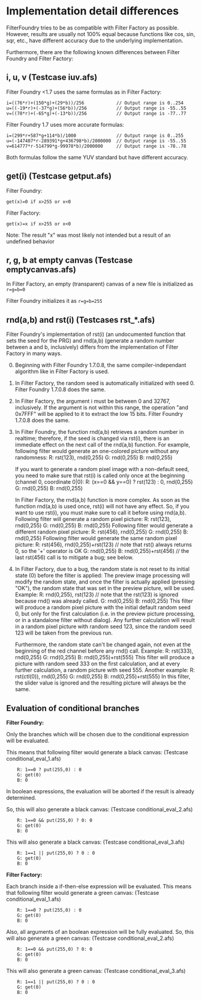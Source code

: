 
Implementation detail differences
=================================

FilterFoundry tries to be as compatible with Filter Factory as possible.
However, results are usually not 100% equal because functions like
cos, sin, sqr, etc., have different accuracy due to the underlying
implementation.

Furthermore, there are the following known differences between
Filter Foundry and Filter Factory:

i, u, v (Testcase iuv.afs)
-------

Filter Foundry <1.7 uses the same formulas as in Filter Factory:

    i=((76*r)+(150*g)+(29*b))/256            // Output range is 0..254
    u=((-19*r)+(-37*g)+(56*b))/256           // Output range is -55..55
    v=((78*r)+(-65*g)+(-13*b))/256           // Output range is -77..77

Filter Foundry 1.7 uses more accurate formulas:

    i=(299*r+587*g+114*b)/1000               // Output range is 0..255
    u=(-147407*r-289391*g+436798*b)/2000000  // Output range is -55..55
    v=614777*r-514799*g-99978*b)/2000000     // Output range is -78..78

Both formulas follow the same YUV standard but have different accuracy.


get(i) (Testcase getput.afs)
------

Filter Foundry:

    get(x)=0 if x>255 or x<0

Filter Factory:

    get(x)=x if x>255 or x<0

Note: The result "x" was most likely not intended but a result of an undefined behavior


r, g, b at empty canvas (Testcase emptycanvas.afs)
-----------------------

In Filter Factory, an empty (transparent) canvas of a new file is initialized as `r=g=b=0`

Filter Foundry initializes it as `r=g=b=255`


rnd(a,b) and rst(i) (Testcases rst_*.afs)
-------------------

Filter Foundry's implementation of rst(i) (an undocumented function that sets the seed for the PRG)
and rnd(a,b) (generate a random number between a and b, inclusively)
differs from the implementation of Filter Factory in many ways.

0. Beginning with Filter Foundry 1.7.0.8, the same compiler-independant algorithm like
   in Filter Factory is used.

1. In Filter Factory, the random seed is automatically initialized with seed 0.   
   Filter Foundry 1.7.0.8 does the same.

2. In Filter Factory, the argument i must be between 0 and 32767, inclusively.
   If the argument is not within this range, the operation "and 0x7FFF" will be applied to it
   to extract the low 15 bits.
   Filter Foundry 1.7.0.8 does the same.

3. In Filter Foundry, the function rnd(a,b) retrieves a random number in realtime; therefore, if the
   seed is changed via rst(i), there is an immediate effect on the next call of the rnd(a,b) function.
   For example, following filter would generate an one-colored picture without any randomness:
        R: rst(123), rnd(0,255)
        G: rnd(0,255)
        B: rnd(0,255)

   If you want to generate a random pixel image with a non-default seed, you need to make sure
   that rst(i) is called only once at the beginning (channel 0, coordinate 0|0):
        R: (x==0 && y==0) ? rst(123) : 0, rnd(0,255)
        G: rnd(0,255)
        B: rnd(0,255)

   In Filter Factory, the rnd(a,b) function is more complex.
   As soon as the function rnd(a,b) is used once, rst(i) will not have any effect.
   So, if you want to use rst(i), you must make sure to call it before using rnd(a,b).
   Following filter will generate a random pixel picture:
        R: rst(123), rnd(0,255)
        G: rnd(0,255)
        B: rnd(0,255)
   Following filter would generate a different random pixel picture:
        R: rst(456), rnd(0,255)
        G: rnd(0,255)
        B: rnd(0,255)
   Following filter would generate the same random pixel picture:
        R: rst(456), rnd(0,255)+rst(123)  // note that rst() always returns 0, so the '+' operator is OK
        G: rnd(0,255)
        B: rnd(0,255)+rst(456)  // the last rst(456) call is to mitigate a bug; see below.

4. In Filter Factory, due to a bug, the random state is not reset to its initial state (0) before the filter is applied:
   The preview image processing will modify the random state, and once the filter is actually applied (pressing "OK"),
   the random state that was set in the preview picture, will be used.
   Example:
        R: rnd(0,255), rst(123)   // note that the rst(123) is ignored because rnd() was already called.
        G: rnd(0,255)
        B: rnd(0,255)
   This filter will produce a random pixel picture with the initial default random seed 0,
   but only for the first calculation (i.e. in the preview picture processing, or in a standalone filter without dialog).
   Any further calculation will result in a random pixel picture with random seed 123,
   since the random seed 123 will be taken from the previous run.

   Furthermore, the random state can't be changed again, not even at the beginning of the red channel before any rnd() call.
   Example:
        R: rst(333), rnd(0,255)
        G: rnd(0,255)
        B: rnd(0,255)+rst(555)
   This filter will produce a picture with random seed 333 on the first calculation,
   and at every further calculation, a random picture with seed 555.
   Another example:
        R: rst(ctl(0)), rnd(0,255)
        G: rnd(0,255)
        B: rnd(0,255)+rst(555)
   In this filter, the slider value is ignored and the resulting picture will always be the same.


Evaluation of conditional branches
----------------------------------

**Filter Foundry:**

Only the branches which will be chosen due to the conditional expression will be evaluated.

This means that following filter would generate a black canvas: (Testcase conditional_eval_1.afs)

        R: 1==0 ? put(255,0) : 0
        G: get(0)
        B: 0

In boolean expressions, the evaluation will be aborted if the result is already determined.

So, this will also generate a black canvas: (Testcase conditional_eval_2.afs)

        R: 1==0 && put(255,0) ? 0: 0
        G: get(0)
        B: 0

This will also generate a black canvas: (Testcase conditional_eval_3.afs)

        R: 1==1 || put(255,0) ? 0 : 0
        G: get(0)
        B: 0

**Filter Factory:**

Each branch inside a if-then-else expression will be evaluated.
This means that following filter would generate a green canvas: (Testcase conditional_eval_1.afs)

        R: 1==0 ? put(255,0) : 0
        G: get(0)
        B: 0

Also, all arguments of an boolean expression will be fully evaluated.
So, this will also generate a green canvas: (Testcase conditional_eval_2.afs)

        R: 1==0 && put(255,0) ? 0: 0
        G: get(0)
        B: 0

This will also generate a green canvas: (Testcase conditional_eval_3.afs)

        R: 1==1 || put(255,0) ? 0 : 0
        G: get(0)
        B: 0
